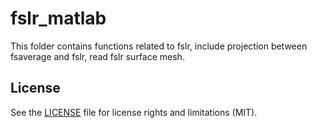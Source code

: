 # fslr_matlab
This folder contains functions related to fslr, include projection between fsaverage and fslr, read fslr surface mesh.

## License
See the [LICENSE](https://github.com/ThomasYeoLab/CBIG/LICENSE.md) file for license rights and limitations (MIT).
